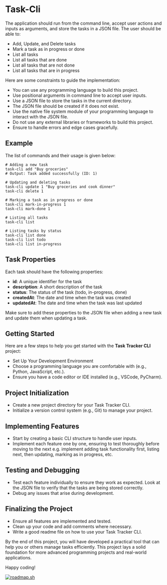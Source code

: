 # Task-Cli

The application should run from the command line, accept user actions and inputs as arguments, and store the tasks in a JSON file. The user should be able to:

* Add, Update, and Delete tasks
* Mark a task as in progress or done
* List all tasks
* List all tasks that are done
* List all tasks that are not done
* List all tasks that are in progress
 
Here are some constraints to guide the implementation:

* You can use any programming language to build this project.
* Use positional arguments in command line to accept user inputs.
* Use a JSON file to store the tasks in the current directory.
* The JSON file should be created if it does not exist.
* Use the native file system module of your programming language to interact with the JSON file.
* Do not use any external libraries or frameworks to build this project.
* Ensure to handle errors and edge cases gracefully.

## Example
The list of commands and their usage is given below:
```shell
# Adding a new task
task-cli add "Buy groceries"
# Output: Task added successfully (ID: 1)

# Updating and deleting tasks
task-cli update 1 "Buy groceries and cook dinner"
task-cli delete 1

# Marking a task as in progress or done
task-cli mark-in-progress 1
task-cli mark-done 1

# Listing all tasks
task-cli list

# Listing tasks by status
task-cli list done
task-cli list todo
task-cli list in-progress
```

## Task Properties
Each task should have the following properties:

* **id**: A unique identifier for the task
* **description**: A short description of the task
* **status**: The status of the task (todo, in-progress, done)
* **createdAt**: The date and time when the task was created
* **updatedAt**: The date and time when the task was last updated

Make sure to add these properties to the JSON file when adding a new task and update them when updating a task.

## Getting Started
Here are a few steps to help you get started with the **Task Tracker CLI** project:

* Set Up Your Development Environment
* Choose a programming language you are comfortable with (e.g., Python, JavaScript, etc.).
* Ensure you have a code editor or IDE installed (e.g., VSCode, PyCharm).

## Project Initialization
* Create a new project directory for your Task Tracker CLI.
* Initialize a version control system (e.g., Git) to manage your project.

## Implementing Features
* Start by creating a basic CLI structure to handle user inputs.
* Implement each feature one by one, ensuring to test thoroughly before moving to the next e.g. implement adding task functionality first, listing next, then updating, marking as in progress, etc.

## Testing and Debugging
* Test each feature individually to ensure they work as expected. Look at the JSON file to verify that the tasks are being stored correctly.
* Debug any issues that arise during development.

## Finalizing the Project
* Ensure all features are implemented and tested.
* Clean up your code and add comments where necessary.
* Write a good readme file on how to use your Task Tracker CLI.

By the end of this project, you will have developed a practical tool that can help you or others manage tasks efficiently. This project lays a solid foundation for more advanced programming projects and real-world applications.

Happy coding!

[![roadmap.sh](https://roadmap.sh/card/tall/66f5c22ec45e253cb0b45e4b?variant=dark)](https://roadmap.sh)
